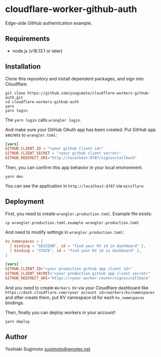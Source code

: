 # cloudflare-worker-github-auth

Edge-side GitHub authentication example.

## Requirements

- node.js (v16.13.1 or later)

## Installation

Clone this repository and install dependent packages, and sign into Cloudflare.

```shell
git clone https://github.com/ysugimoto/cloudflare-workers-github-auth.git
cd cloudflare-workers-github-auth
yarn
yarn login
```

The `yarn login` calls `wrangler login`.

And make sure your GitHub OAuth app has been created.
Put GitHub app secrets to `wrangler.toml`:

```toml
[vars]
GITHUB_CLIENT_ID = "<your github client id>"
GITHUB_CLIENT_SECRET = "<your github client secret>"
GITHUB_REDIRECT_URI="http://localhost:8787/signin/callback"
```

Then, you can confirm this app behavior in your local environment.

```shell
yarn dev
```

You can see the application in `http://localhost:8787` via `miniflare`.

## Deployment

First, you need to create `wrangler.production.toml`. Example file exists:

```shell
cp wrangler.production.toml.example wrangler.production.toml
```

And need to modify settings in `wrangler.production.toml`:

```toml
kv_namespaces = [
  { binding = "SESSION", id = "find your KV id in dashboard" },
  { binding = "STATE", id = "find your KV id in dashboard" },
]

[vars]
GITHUB_CLIENT_ID="<your production github app client id>"
GITHUB_CLIENT_SECRET="<your production github app client secret>"
GITHUB_REDIRECT_URI="https://<your worker-route>/signin/callback"
```

And you need to create `Workers KV` via your Cloudflare dashboard like `https://dash.cloudflare.com/<your account id>/workers/kv/namespaces` and after create them, put KV namespace id for each `kv_namespaces` bindings.

Then, finally you can deploy workers in your account!

```shell
yarn deploy
```

## Author

Yoshiaki Sugimoto <sugimoto@wnotes.net>
